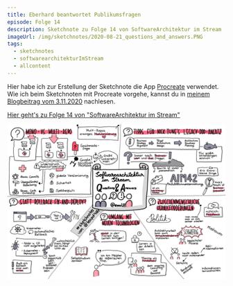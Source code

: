 ```yaml
---
title: Eberhard beantwortet Publikumsfragen
episode: Folge 14
description: Sketchnote zu Folge 14 von SoftwareArchitektur im Stream
imageUrl: /img/sketchnotes/2020-08-21_questions_and_answers.PNG
tags:
  - sketchnotes
  - softwarearchitekturImStream
  - allcontent
---
```


Hier habe ich zur Erstellung der Sketchnote die App [Procreate](https://procreate.art/) verwendet.
Wie ich beim Sketchnoten mit Procreate vorgehe, kannst du in [meinem Blogbeitrag vom 3.11.2020](/blog/2020-11-03_sketchnotes_mit_procreate/) nachlesen.

[Hier geht's zu Folge 14 von "SoftwareArchitektur im Stream"](https://software-architektur.tv/folge14.html)

![Sketchnote zu Folge 14](/img/sketchnotes/2020-08-21_questions_and_answers.PNG)

